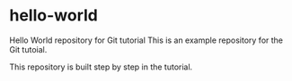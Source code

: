 # hello-world
Hello World repository for Git tutorial
This is an example repository for the Git tutoial.

This repository is built step by step in the tutorial.